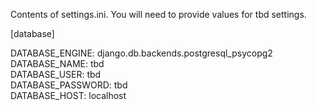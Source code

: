 Contents of settings.ini.  You will need to provide values for tbd settings.

[database]

DATABASE_ENGINE: django.db.backends.postgresql_psycopg2  
DATABASE_NAME: tbd  
DATABASE_USER: tbd  
DATABASE_PASSWORD: tbd  
DATABASE_HOST: localhost  